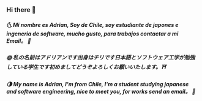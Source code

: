 ### Hi there 👋
##### 🌜 Mi nombre es Adrian, Soy de Chile, soy estudiante de japones e ingeneria de software, mucho gusto, para trabajos contactar a mi Email。 🗻
##### 🌞 私の名前はアドリアンです出身はチリです日本語とソフトウェア工学が勉強している学生です初めましてどうぞよろしくお願いいたします。⛩
##### 🌗 My name is Adrian, I'm from Chile, I'm a student studying japanese and software engineering, nice to meet you, for works send an email。 🗽

<!--
**adrian273/adrian273** is a ✨ _special_ ✨ repository because its `README.md` (this file) appears on your GitHub profile.
-->

